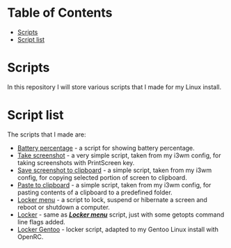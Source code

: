 Table of Contents
=================
* [Scripts](#Scripts)
* [Script list](#Script-list)

# Scripts
In this repository I will store various scripts that I made for my Linux install.

# Script list
The scripts that I made are:
* [Battery percentage](../main/battery_percentage) - a script for showing battery percentage.
* [Take screenshot](../main/screenshot) - a very simple script, taken from my i3wm config, for taking screenshots with PrintScreen key.
* [Save screenshot to clipboard](../main/screenshot_clipboard) - a simple script, taken from my i3wm config, for copying selected portion of screen to clipboard.
* [Paste to clipboard](../main/paste_clipboard) - a simple script, taken from my i3wm config, for pasting contents of a clipboard to a predefined folder.
* [Locker menu](../main/locker_menu) - a script to lock, suspend or hibernate a screen and reboot or shutdown a computer.
* [Locker](../main/locker) - same as ***[Locker menu](../main/locker_menu)*** script, just with some getopts command line flags added.
* [Locker Gentoo](../main/locker_gentoo) - locker script, adapted to my Gentoo Linux install with OpenRC.
